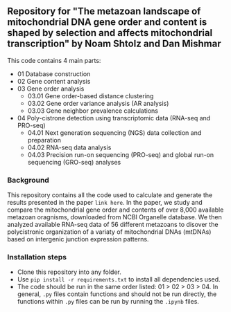 ## Repository for "The metazoan landscape of mitochondrial DNA gene order and content is shaped by selection and affects mitochondrial transcription" by Noam Shtolz and Dan Mishmar
This code contains 4 main parts:

- 01 Database construction
- 02 Gene content analysis 
- 03 Gene order analysis
    - 03.01 Gene order-based distance clustering
    - 03.02 Gene order variance analysis (AR analysis)
    - 03.03 Gene neighbor prevalence calculations
- 04 Poly-cistrone detection using transcriptomic data (RNA-seq and PRO-seq)
    - 04.01 Next generation sequencing (NGS) data collection and preparation
    - 04.02 RNA-seq data analysis
    - 04.03 Precision run-on sequencing (PRO-seq) and global run-on sequencing (GRO-seq) analyses

### Background
This repository contains all the code used to calculate and generate the results presented in the paper `link here`.
In the paper, we study and compare the mitochondrial gene order and contents of over 8,000 available metazoan oragnisms, downloaded from NCBI Organelle database. We then analyzed available RNA-seq data of 56 different metazoans to disover the polycistronic organization of a variaty of mitochondrial DNAs (mtDNAs) based on intergenic junction expression patterns.
### Installation steps
- Clone this repository into any folder.
- Use `pip install -r requirements.txt` to install all dependencies used.
- The code should be run in the same order listed: 01 > 02 > 03 > 04. In general, `.py` files contain functions and should not be run directly, the functions within `.py` files can be run by running the `.ipynb` files.